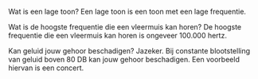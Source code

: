 Wat is een lage toon? 
Een lage toon is een toon met een lage frequentie.

Wat is de hoogste frequentie die een vleermuis kan horen? 
De hoogste frequentie die een vleermuis kan horen is ongeveer 100.000 hertz.

Kan geluid jouw gehoor beschadigen? 
Jazeker. Bij constante blootstelling van geluid boven 80 DB kan jouw gehoor beschadigen. Een voorbeeld hiervan is een concert.